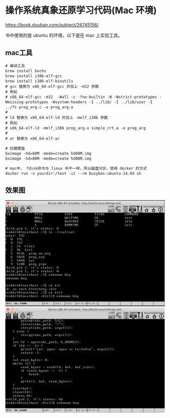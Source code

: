 # 操作系统真象还原学习代码(Mac 环境)

https://book.douban.com/subject/26745156/

书中使用的是 ubuntu 的环境，以下是在 mac 上实验工具。

## mac工具

```
# 编译工具
brew install bochs
brew install i386-elf-gcc
brew install i386-elf-binutils
# gcc 替换为 x86_64-elf-gcc 并加上 -m32 参数
# 例如
# x86_64-elf-gcc -m32  -Wall -c -fno-builtin -W -Wstrict-prototypes -Wmissing-prototypes -Wsystem-headers -I ../lib/ -I ../lib/user -I ../fs prog_arg.c -o prog_arg.o
#
# ld 替换为 x86_64-elf-ld 并加上 -melf_i386 参数
# 例如
# x86_64-elf-ld -melf_i386 prog_arg.o simple_crt.a -o prog_arg 
#
# ar 替换为 x86_64-elf-ar
```

```
# 创建硬盘
bximage -hd=60M -mode=create hd60M.img
bximage -hd=80M -mode=create hd80M.img
```

```
# mac中， fdisk命令与 linux 中不一样，所以磁盘分区，使用 docker 的方式
docker run -v yourdir:/test -it --rm busybox:ubuntu-14.04 sh
```

## 效果图

![](./img/snapshot1.png)
![](./img/snapshot2.png)
